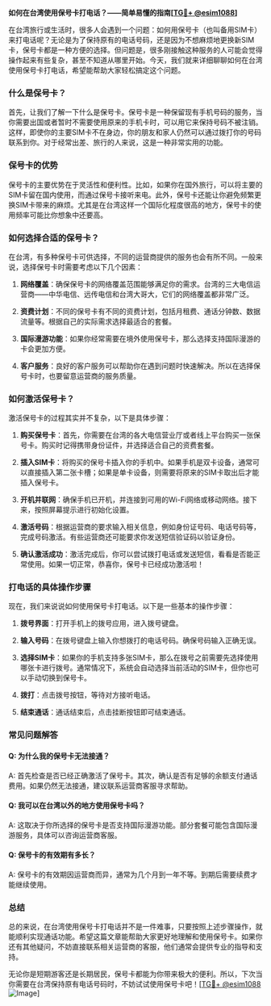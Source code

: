 **如何在台湾使用保号卡打电话？——简单易懂的指南[[TG💪+ @esim1088](https://t.me/s/esim1088)]**

在台湾旅行或生活时，很多人会遇到一个问题：如何用保号卡（也叫备用SIM卡）来打电话呢？无论是为了保持原有的电话号码，还是因为不想麻烦地更换新SIM卡，保号卡都是一种方便的选择。但问题是，很多刚接触这种服务的人可能会觉得操作起来有些复杂，甚至不知道从哪里开始。今天，我们就来详细聊聊如何在台湾使用保号卡打电话，希望能帮助大家轻松搞定这个问题。

### 什么是保号卡？

首先，让我们了解一下什么是保号卡。保号卡是一种保留现有手机号码的服务，当你需要出国或者暂时不需要使用原来的手机卡时，可以用它来保持号码不被注销。这样，即使你的主要SIM卡不在身边，你的朋友和家人仍然可以通过拨打你的号码联系到你。对于经常出差、旅行的人来说，这是一种非常实用的功能。

### 保号卡的优势

保号卡的主要优势在于灵活性和便利性。比如，如果你在国外旅行，可以将主要的SIM卡留在国内使用，而通过保号卡接听来电。此外，保号卡还能让你避免频繁更换SIM卡带来的麻烦。尤其是在台湾这样一个国际化程度很高的地方，保号卡的使用频率可能比你想象中还要高。

### 如何选择合适的保号卡？

在台湾，有多种保号卡可供选择，不同的运营商提供的服务也会有所不同。一般来说，选择保号卡时需要考虑以下几个因素：

1. **网络覆盖**：确保保号卡的网络覆盖范围能够满足你的需求。台湾的三大电信运营商——中华电信、远传电信和台湾大哥大，它们的网络覆盖都非常广泛。
   
2. **资费计划**：不同的保号卡有不同的资费计划，包括月租费、通话分钟数、数据流量等。根据自己的实际需求选择最适合的套餐。

3. **国际漫游功能**：如果你经常需要在境外使用保号卡，那么选择支持国际漫游的卡会更加方便。

4. **客户服务**：良好的客户服务可以帮助你在遇到问题时快速解决。所以在选择保号卡时，也要留意运营商的服务质量。

### 如何激活保号卡？

激活保号卡的过程其实并不复杂，以下是具体步骤：

1. **购买保号卡**：首先，你需要在台湾的各大电信营业厅或者线上平台购买一张保号卡。购买时记得携带身份证件，并选择适合自己的资费套餐。

2. **插入SIM卡**：将购买的保号卡插入你的手机中。如果手机是双卡设备，通常可以直接插入第二张卡槽；如果是单卡设备，则需要将原来的SIM卡取出后才能插入保号卡。

3. **开机并联网**：确保手机已开机，并连接到可用的Wi-Fi网络或移动网络。接下来，按照屏幕提示进行初始化设置。

4. **激活号码**：根据运营商的要求输入相关信息，例如身份证号码、电话号码等，完成号码激活。有些运营商还可能要求你发送短信验证码以验证身份。

5. **确认激活成功**：激活完成后，你可以尝试拨打电话或发送短信，看看是否能正常使用。如果一切正常，恭喜你，保号卡已经成功激活啦！

### 打电话的具体操作步骤

现在，我们来说说如何使用保号卡打电话。以下是一些基本的操作步骤：

1. **拨号界面**：打开手机上的拨号应用，进入拨号键盘。

2. **输入号码**：在拨号键盘上输入你想拨打的电话号码。确保号码输入正确无误。

3. **选择SIM卡**：如果你的手机支持多张SIM卡，那么在拨号之前需要先选择使用哪张卡进行拨号。通常情况下，系统会自动选择当前活动的SIM卡，但你也可以手动切换到保号卡。

4. **拨打**：点击拨号按钮，等待对方接听电话。

5. **结束通话**：通话结束后，点击挂断按钮即可结束通话。

### 常见问题解答

#### Q: 为什么我的保号卡无法接通？

A: 首先检查是否已经正确激活了保号卡。其次，确认是否有足够的余额支付通话费用。如果仍然无法接通，建议联系运营商客服寻求帮助。

#### Q: 我可以在台湾以外的地方使用保号卡吗？

A: 这取决于你所选择的保号卡是否支持国际漫游功能。部分套餐可能包含国际漫游服务，具体可以咨询运营商客服。

#### Q: 保号卡的有效期有多长？

A: 保号卡的有效期因运营商而异，通常为几个月到一年不等。到期后需要续费才能继续使用。

### 总结

总的来说，在台湾使用保号卡打电话并不是一件难事，只要按照上述步骤操作，就能顺利实现通话功能。希望这篇文章能帮助大家更好地理解和使用保号卡。如果你还有其他疑问，不妨直接联系相关运营商的客服，他们通常会提供专业的指导和支持。

无论你是短期游客还是长期居民，保号卡都能为你带来极大的便利。所以，下次当你需要在台湾保持原有电话号码时，不妨试试使用保号卡吧！[[TG💪+ @esim1088](https://t.me/s/esim1088) ![Image](https://i.postimg.cc/4NQfJmqS/Snipaste-2025-05-13-00-14-12.png)]